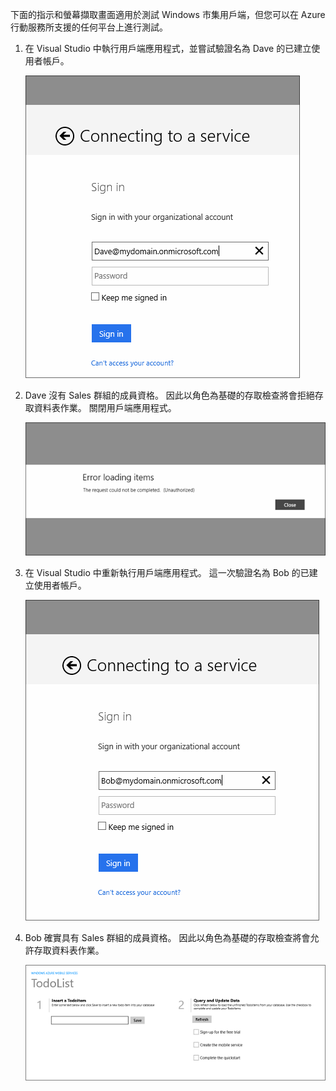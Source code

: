 
下面的指示和螢幕擷取畫面適用於測試 Windows 市集用戶端，但您可以在 Azure 行動服務所支援的任何平台上進行測試。 

1. 在 Visual Studio 中執行用戶端應用程式，並嘗試驗證名為 Dave 的已建立使用者帳戶。 

    ![](./media/mobile-services-aad-rbac-test-app/dave-login.png)

2. Dave 沒有 Sales 群組的成員資格。 因此以角色為基礎的存取檢查將會拒絕存取資料表作業。 關閉用戶端應用程式。

    ![](./media/mobile-services-aad-rbac-test-app/unauthorized.png)

3. 在 Visual Studio 中重新執行用戶端應用程式。 這一次驗證名為 Bob 的已建立使用者帳戶。

    ![](./media/mobile-services-aad-rbac-test-app/bob-login.png)

4. Bob 確實具有 Sales 群組的成員資格。 因此以角色為基礎的存取檢查將會允許存取資料表作業。

    ![](./media/mobile-services-aad-rbac-test-app/success.png)




